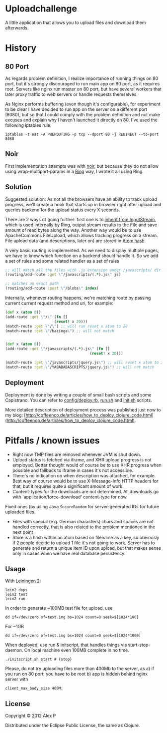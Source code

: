 # Uploadchallenge

A little application that allows you to upload files and download them afterwards.

# History

## 80 Port
As regards problem definition, I realize importance of running things on 80 port, but it's strongly discouraged to
run main app on 80 port, as it requires root. Servers like nginx run master on 80 port, but have several workers that
later proxy traffic to web servers or handle requests themselves.

As Nginx performs buffering (even though it's configurable), for experiment to be clear I have decided to run app
on the server on a different port (8080), but so that I could comply with the problem definition and not make excuses
and explain why I haven't launched it directly on 80, I've used the following iptables rule:

```
iptables -t nat -A PREROUTING -p tcp --dport 80 -j REDIRECT --to-port 8080
```

## Noir

First implementation attempts was with [noir](https://github.com/ibdknox/noir), but because they do not allow using
wrap-multipart-params in a [Ring](https://github.com/mmcgrana/ring) way, I wrote it all using Ring.


## Solution
Suggested solution: As not all the browsers have an ability to track upload progress, we'll create a hook that
starts up in browser right after upload and queries backend for the upload status every X seconds.


There are 2 ways of going further: first one is to [inherit from InputStream](https://github.com/ifesdjeen/upload-challenge/blob/master/src/uploadchallenge/file_processor.clj#L66), which is used
internally by Ring, output stream results to the File and save amount of read bytes along the way.
Another way would be to use ApacheCommons FileUpload, which allows tracking progress on a stream.
File upload data (and descriptions, later on) are stored in [Atom hash](https://github.com/ifesdjeen/upload-challenge/blob/master/src/uploadchallenge/file_processor.clj#L9).

A very basic routing is implemented. As we need to display multiple pages, we have to know which function on
a backend should handle it. So we add a set of rules and some related handler as a set of rules

```clojure
;; will match all the files with .js extension under /javascripts/ dir
(routing/add-route :get \"/javascripts/(.*).js\" js)

;; matches an exact path
(routing/add-route :post \"/blobs\" index)
```

Internally, whenever routing happens, we're matching route by passing current current request method and uri,
for example:

```clojure
(def x (atom 0))
(add-route :get \"/\" (fn []
                      (reset! x 20)))
(match-route :get \"/\") ;; will run reset x atom to 20
(match-route :get \"/bazinga\") ;; will not match


(def x (atom 0))
(add-route :get \"/javascripts/(.*).js\" (fn []
                                      (reset! x 20)))

(match-route :get \"/javascripts/jquery.js\") ;; will reset x atom to 20
(match-route :get \"/YABADABASCRIPTS/jquery.js\") ;; will not match
```

## Deployment

Deployment is done by writing a couple of small bash scripts and some Capistrano. You can refer to
[config/deploy.rb](https://github.com/ifesdjeen/upload-challenge/blob/master/src/uploadchallenge/config/deploy.rb),
[run.sh](https://github.com/ifesdjeen/upload-challenge/blob/master/src/uploadchallenge/run.sh) and
[init.sh](https://github.com/ifesdjeen/upload-challenge/blob/master/src/uploadchallenge/init.sh) scripts.

More detailed description of deployment process was published just now to my blog: [http://coffeenco.de/articles/how_to_deploy_clojure_code.html](http://coffeenco.de/articles/how_to_deploy_clojure_code.html).

# Pitfalls / known issues

  * Right now TMP files are removed whenever JVM is shut down.
  * Upload status is fetched via iframe, and XHR upload progress is not employed. Better thought would of course be to use XHR progress when possible and fallback to iframe in cases it's not accessible.
  * There's no indication on when description was attached, for example. Best way of course would be to use X-Message-Info HTTP headers for that, but it requires quite a significant amount of work.
  * Content-types for the downloads are not determined. All downloads go with 'application/force-download' content-type for now.

Fixed ones (by using Java ```SecureRandom``` for server-generated IDs for future uploaded files.

  * Files with special (e.q. German characters) chars and spaces are not handled correctly, that is also related to the problem mentioned in the next point
  * Store is a hash within an atom based on filename as a key, so obviously if 2 people decide to upload 1 file it's not going to work. Server has to generate and return a unique item ID upon upload, but that makes sense only in cases when we have real database persistency.

## Usage

With [Leiningen 2](https://github.com/technomancy/leiningen):

    lein2 deps
    lein2 test
    lein2 run

In order to generate ~100MB test file for upload, use

```
dd if=/dev/zero of=test.img bs=1024 count=0 seek=$[1024*100]
```
For ~1GB

```
dd if=/dev/zero of=test.img bs=1024 count=0 seek=$[1024*1000]
```

When deployed, use run & initscript, that handles things via start-stop-daemon. On local machine even 100MB complete in no time.

```
./initscript.sh start # {stop}
```

Please, do not try uploading files more than 400Mb to the server, as a) if you run on 80 port, you have to be root b) app is hidden
behind nginx server with

```
client_max_body_size 400M;
```




## License

Copyright © 2012 Alex P

Distributed under the Eclipse Public License, the same as Clojure.
